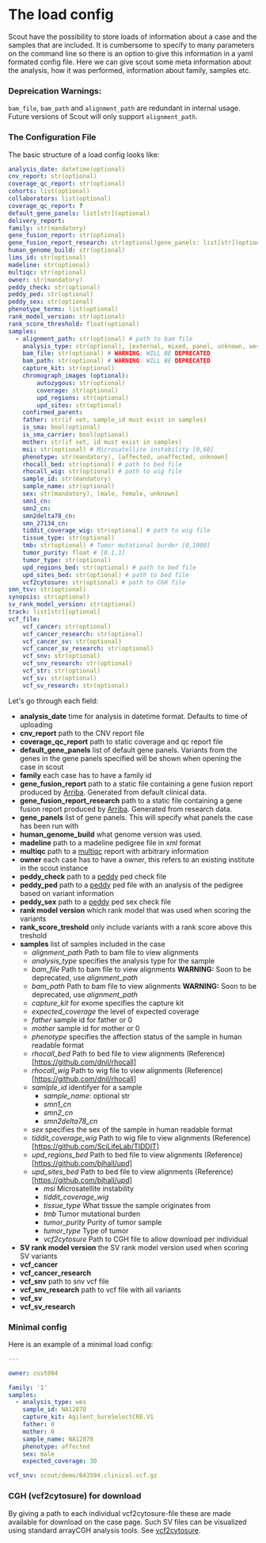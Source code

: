 # The load config

Scout have the possibility to store loads of information about a case and the samples that are included. It is cumbersome to specify to many parameters on the command line so there is an option to give this information in a yaml formated config file.
Here we can give scout some meta information about the analysis, how it was performed, information about family, samples etc.


### Depreication Warnings:
`bam_file`, `bam_path` and `alignment_path` are redundant in internal usage. Future versions of Scout will only
support `alignment_path`.



### The Configuration File
The basic structure of a load config looks like:


```yaml
analysis_date: datetime(optional)
cnv_report: str(optional)
coverage_qc_report: str(optional)
cohorts: list(optional)
collaborators: list(optional)
coverage_qc_report: ?
default_gene_panels: list[str](optional)
delivery_report:
family: str(mandatory)
gene_fusion_report: str(optional)
gene_fusion_report_research: str(optional)gene_panels: list[str](optional)
human_genome_build: str(optional)
lims_id: str(optional)
madeline: str(optional)
multiqc: str(optional)
owner: str(mandatory)
peddy_check: str(optional)
peddy_ped: str(optional)
peddy_sex: str(optional)
phenotype_terms: list(optional)
rank_model_version: str(optional)
rank_score_threshold: float(optional)
samples:
  - alignment_path: str(optional) # path to bam file
    analysis_type: str(optional), [external, mixed, panel, unknown, wes, wgs]
    bam_file: str(optional) # WARNING: WILL BE DEPRECATED
    bam_path: str(optional) # WARNING: WILL BE DEPRECATED
    capture_kit: str(optional)
    chromograph_images (optional):
        autozygous: str(optional)
        coverage: str(optional)
        upd_regions: str(optional)
        upd_sites: str(optional)
    confirmed_parent:
    father: str(if set, sample_id must exist in samples)
    is_sma: bool(optional)
    is_sma_carrier: bool(optional)
    mother: str(if set, id must exist in samples)
    msi: str(optional) # Microsatellite instability [0,60]
    phenotype: str(mandatory), [affected, unaffected, unknown] 
    rhocall_bed: str(optional) # path to bed file
    rhocall_wig: str(optional) # path to wig file
    sample_id: str(mandatory)
    sample_name: str(optional)
    sex: str(mandatory), [male, female, unknown]
    smn1_cn:
    smn2_cn:
    smn2delta78_cn:
    smn_27134_cn:
    tiddit_coverage_wig: str(optional) # path to wig file
    tissue_type: str(optional)
    tmb: str(optional) # Tumor mutational burder [0,1000]
    tumor_purity: float # [0.1,1]
    tumor_type: str(optional)
    upd_regions_bed: str(optional) # path to bed file
    upd_sites_bed: str(optional) # path to bed file
    vcf2cytosure: str(optional) # path to CGH file
smn_tsv: str(optional)
synopsis: str(optional)
sv_rank_model_version: str(optional)
track: list[str][optional]
vcf_file:
    vcf_cancer: str(optional)
    vcf_cancer_research: str(optional)
    vcf_cancer_sv: str(optional)
    vcf_cancer_sv_research: str(optional)
    vcf_snv: str(optional)
    vcf_snv_research: str(optional)
    vcf_str: str(optional)
    vcf_sv: str(optional)
    vcf_sv_research: str(optional)

```




Let's go through each field:


- **analysis_date** time for analysis in datetime format. Defaults to time of uploading
- **cnv_report** path to the CNV report file
- **coverage_qc_report** path to static coverage and qc report file
- **default_gene_panels** list of default gene panels. Variants from the genes in the gene panels specified will be shown when opening the case in scout
- **family** each case has to have a family id
- **gene_fusion_report** path to a static file containing a gene fusion report produced by [Arriba][arriba]. Generated from default clinical data.
- **gene_fusion_report_research** path to a static file containing a gene fusion report produced by [Arriba][arriba]. Generated from research data.
- **gene_panels** list of gene panels. This will specify what panels the case has been run with
- **human_genome_build** what genome version was used.
- **madeline** path to a madeline pedigree file in xml format
- **multiqc** path to a [multiqc][multiqc] report with arbitrary information
- **owner** each case has to have a owner, this refers to an existing institute in the scout instance
- **peddy_check** path to a [peddy][peddy] ped check file
- **peddy_ped** path to a [peddy][peddy] ped file with an analysis of the pedigree based on variant information
- **peddy_sex** path to a [peddy][peddy] ped sex check file
- **rank model version** which rank model that was used when scoring the variants
- **rank_score_treshold** only include variants with a rank score above this treshold
- **samples** list of samples included in the case
	- *alignment_path* Path to bam file to view alignments
	- *analysis_type* specifies the analysis type for the sample
	- *bam_file* Path to bam file to view alignments **WARNING:** Soon to be deprecated, use *alignment_path*
	- *bam_path* Path to bam file to view alignments **WARNING:** Soon to be deprecated, use *alignment_path*
	- *capture_kit* for exome specifies the capture kit
	- *expected_coverage* the level of expected coverage
	- *father* sample id for father or 0
	- *mother* sample id for mother or 0
	- *phenotype* specifies the affection status of the sample in human readable format
	- *rhocall_bed* Path to bed file to view alignments (Reference)[https://github.com/dnil/rhocall]
	- *rhocall_wig* Path to wig file to view alignments (Reference)[https://github.com/dnil/rhocall]
	- *samlple_id* identifyer for a sample
        - *sample_name*: optional str
        - *smn1_cn*
        - *smn2_cn*
        - *smn2delta78_cn*
	- *sex* specifies the sex of the sample in human readable format
	- *tiddit_coverage_wig* Path to wig file to view alignments (Reference)[https://github.com/SciLifeLab/TIDDIT]
	- *upd_regions_bed* Path to bed file to view alignments (Reference)[https://github.com/bjhall/upd]
	- *upd_sites_bed* Path to bed file to view alignments (Reference)[https://github.com/bjhall/upd]
        - *msi* Microsatellite instability
        - *tiddit_coverage_wig*
        - *tissue_type* What tissue the sample originates from
        - *tmb* Tumor mutational burden
        - *tumor_purity* Purity of tumor sample
        - *tumor_type* Type of tumor
        - *vcf2cytosure* Path to CGH file to allow download per individual
- **SV rank model version** the SV rank model version used when scoring SV variants
- **vcf_cancer**
- **vcf_cancer_research**
- **vcf_snv** path to snv vcf file
- **vcf_snv_research** path to vcf file with all variants
- **vcf_sv**
- **vcf_sv_research**



### Minimal config

Here is an example of a minimal load config:

```yaml
---

owner: cust004

family: '1'
samples:
  - analysis_type: wes
    sample_id: NA12878
    capture_kit: Agilent_SureSelectCRE.V1
    father: 0
    mother: 0
    sample_name: NA12878
    phenotype: affected
    sex: male
    expected_coverage: 30

vcf_snv: scout/demo/643594.clinical.vcf.gz
```

### CGH (vcf2cytosure) for download
By giving a path to each individual vcf2cytosure-file these are made available
for download on the case page. Such SV files can be visualized using standard arrayCGH
analysis tools. See [vcf2cytosure](https://github.com/NBISweden/vcf2cytosure/blob/master/README.md).

[peddy]: https://github.com/brentp/peddy
[multiqc]: https://github.com/ewels/multiqc
[arriba]: https://arriba.readthedocs.io/en/latest/
